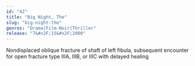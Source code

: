 ```yaml
---
id: "42"
title: "Big Night, The"
slug: "big-night-the"
genres: "Drama|Film-Noir|Thriller"
release: "7&#x2F;15&#x2F;2000"
---
```


Nondisplaced oblique fracture of shaft of left fibula, subsequent encounter for open fracture type IIIA, IIIB, or IIIC with delayed healing

